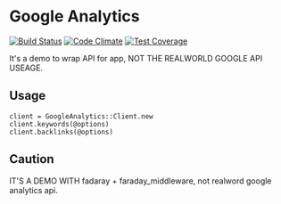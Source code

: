 # Google Analytics

[![Build Status](https://travis-ci.org/liwei78/google_analytizer_demo.svg)](https://travis-ci.org/liwei78/google_analytizer_demo) [![Code Climate](https://codeclimate.com/github/liwei78/google_analytizer_demo/badges/gpa.svg)](https://codeclimate.com/github/liwei78/google_analytizer_demo) [![Test Coverage](https://codeclimate.com/github/liwei78/google_analytizer_demo/badges/coverage.svg)](https://codeclimate.com/github/liwei78/google_analytizer_demo)

It's a demo to wrap API for app, NOT THE REALWORLD GOOGLE API USEAGE.


## Usage

```
client = GoogleAnalytics::Client.new
client.keywords(@options)
client.backlinks(@options)
```

## Caution

IT'S A DEMO WITH fadaray + faraday_middleware, not realword google analytics api.

